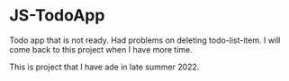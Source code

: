 # JS-TodoApp

Todo app that is not ready. Had problems on deleting todo-list-item. I will come back to this project when I have more time.

This is project that I have ade in late summer 2022.
